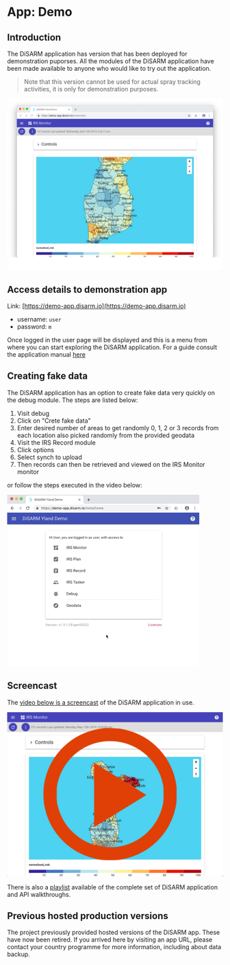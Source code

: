 # App: Demo

## Introduction

The DiSARM application has version that has been deployed for demonstration puporses. All the modules of the DiSARM application have been made available to anyone who would like to try out the application.

> Note that this version cannot be used for actual spray tracking activities, it is only for demonstration purposes.

![](../.gitbook/assets/home.png)

## Access details to demonstration app

Link: [https://demo-app.disarm.io](https://demo-app.disarm.io)

* username: `user`
* password: `m`

Once logged in the user page will be displayed and this is a menu from where you can start exploring the DiSARM application. For a guide consult the application manual [here](/app-docs)

## Creating fake data

The DiSARM application has an option to create fake data very quickly on the debug module. The steps are listed below:

1. Visit debug
2. Click on "Crete fake data"
3. Enter desired number of areas to get randomly 0, 1, 2 or 3 records from each location also picked randomly from the provided geodata
4. Visit the IRS Record module
5. Click options
6. Select synch to upload
7. Then records can then be retrieved and viewed on the IRS Monitor monitor  

or follow the steps executed in the video below:

![](../.gitbook/assets/quickrecords.gif)

## Screencast

The [video below is a screencast](https://www.youtube.com/watch?v=aOSJMg_omIA&list=PLjdoHmpUzEOfHg_WCs9UBFJYdvs1DWKHQ&index=2&t=0s) of the DiSARM application in use.

[![](../.gitbook/assets/videoicon.jpg)](https://www.youtube.com/watch?v=aOSJMg_omIA&list=PLjdoHmpUzEOfHg_WCs9UBFJYdvs1DWKHQ&index=2&t=10s)

There is also a [playlist](https://www.youtube.com/playlist?list=PLjdoHmpUzEOfHg_WCs9UBFJYdvs1DWKHQ) available of the complete set of DiSARM application and API walkthroughs.

## Previous hosted production versions

The project previously provided hosted versions of the DiSARM app. These have now been retired. If you arrived here by visiting an app URL, please contact your country programme for more information, including about data backup.


